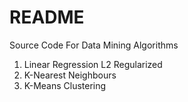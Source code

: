 # README #

Source Code For Data Mining Algorithms
1. Linear Regression L2 Regularized
2. K-Nearest Neighbours
3. K-Means Clustering


